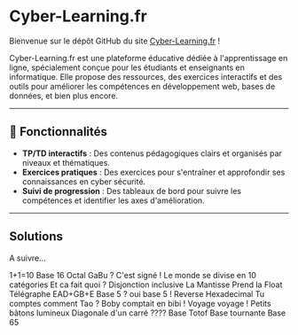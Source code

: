 # Cyber-Learning.fr

Bienvenue sur le dépôt GitHub du site [Cyber-Learning.fr](https://cyber-learning.fr) !

Cyber-Learning.fr est une plateforme éducative dédiée à l'apprentissage en ligne, spécialement conçue pour les étudiants et enseignants en informatique. Elle propose des ressources, des exercices interactifs et des outils pour améliorer les compétences en développement web, bases de données, et bien plus encore.

---

## 🚀 Fonctionnalités

- **TP/TD interactifs** : Des contenus pédagogiques clairs et organisés par niveaux et thématiques.
- **Exercices pratiques** : Des exercices pour s'entraîner et approfondir ses connaissances en cyber sécurité.
- **Suivi de progression** : Des tableaux de bord pour suivre les compétences et identifier les axes d'amélioration.

---

## Solutions

A suivre...

1+1=10
Base 16
Octal
GaBu ?
C'est signé !
Le monde se divise en 10 catégories
Et ca fait quoi ?
Disjonction inclusive
La Mantisse Prend la Float
Télégraphe
EAD+GB+E
Base 5 ? oui base 5 !
Reverse Hexadecimal
Tu comptes comment Tao ?
Boby comptait en bibi !
Voyage voyage !
Petits bâtons lumineux
Diagonale d'un carré ????
Base Totof
Base tournante
Base 65


